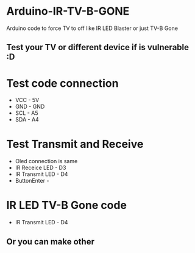 # Arduino-IR-TV-B-GONE
Arduino code to force TV to off like IR LED Blaster or just TV-B Gone

## Test your TV or different device if is vulnerable :D

# Test code connection
- VCC - 5V
- GND - GND
- SCL - A5
- SDA - A4

# Test Transmit and Receive
- Oled connection is same
- IR Receice LED - D3
- IR Transmit LED - D4
- ButtonEnter - 

# IR LED TV-B Gone code
- IR Transmit LED - D4
## Or you can make other
